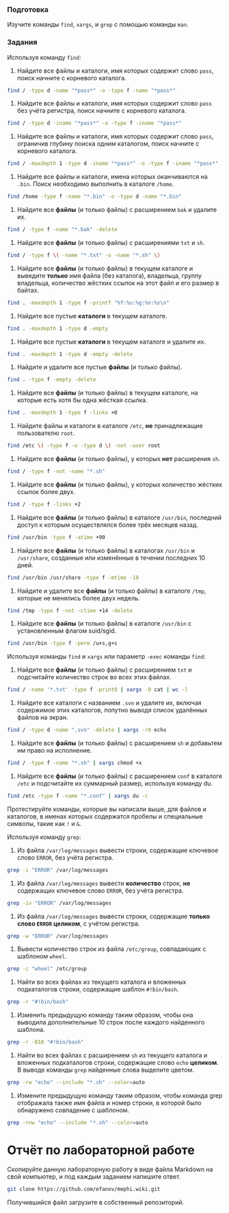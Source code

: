 ### Подготовка

Изучите команды `find`, `xargs`, и `grep` с помощью команды `man`.

### Задания

Используя команду `find`:

1. Найдите все файлы и каталоги, имя которых содержит слово `pass`, поиск начните с корневого каталога.

  ```sh
  find / -type d -name "*pass*" -o -type f -name "*pass*"
  ```

1. Найдите все файлы и каталоги, имя которых содержит слово `pass` без учёта регистра, поиск начните с корневого каталога.

  ```sh
  find / -type d -iname "*pass*" -o -type f -iname "*pass*"
  ```

1. Найдите все файлы и каталоги, имя которых содержит слово `pass`, ограничив глубину поиска одним каталогом, поиск начните с корневого каталога.

  ```sh
  find / -maxdepth 1 -type d -iname "*pass*" -o -type f -iname "*pass*"
  ```

1. Найдите все файлы и каталоги, имена которых оканчиваются на `.bin`. Поиск необходимо выполнить в каталоге `/home`.

  ```sh
  find /home -type f -name "*.bin" -o -type d -name "*.bin"
  ```

1. Найдите все **файлы** (и только файлы) с расширением `bak` и удалите их.

  ```sh
  find / -type f -name "*.bak" -delete
  ```

1. Найдите все **файлы** (и только файлы) с расширениями `txt` и `sh`.

```sh
find / -type f \( -name "*.txt" -o -name "*.sh" \)
```

1. Найдите все **файлы** (и только файлы) в текущем каталоге и выведите **только** имя файла (без каталога), владельца, группу владельца, количество жёстких ссылок на этот файл и его размер в байтах.

```sh
find . -maxdepth 1 -type f -printf "%f:%u:%g:%n:%s\n"
```

1. Найдите все пустые **каталоги** в текущем каталоге.

```sh
find . -maxdepth 1 -type d -empty
```

1. Найдите все пустые **каталоги** в текущем каталоге и удалите их.

```sh
find . -maxdepth 1 -type d -empty -delete
```

1. Найдите и удалите все пустые **файлы** (и только файлы).

```sh
find . -type f -empty -delete
```

1. Найдите все **файлы** (и только файлы) в текущем каталоге, на которые есть хотя бы одна жёсткая ссылка.

```sh
find . -maxdepth 1 -type f -links +0
```

1. Найдите файлы и каталоги в каталоге `/etc`, **не** принадлежащие пользователю `root`.

```sh
find /etc \( -type f -o -type d \) -not -user root
```

1. Найдите все **файлы** (и только файлы), у которых **нет** расширения `sh`.

```sh
find / -type f -not -name "*.sh"
```

1. Найдите все **файлы** (и только файлы), у которых количество жёстких ссылок более двух.

```sh
find / -type f -links +2
```

1. Найдите все **файлы** (и только файлы) в каталоге `/usr/bin`, последний доступ к которым осуществлялся более трёх месяцев назад.

```sh
find /usr/bin -type f -atime +90
```

1. Найдите все **файлы** (и только файлы) в каталогах `/usr/bin` и `/usr/share`, созданные или изменённые в течении последних 10 дней.

```sh
find /usr/bin /usr/share -type f -mtime -10
```

1. Найдите и удалите все **файлы** (и только файлы) в каталоге `/tmp`, которые не менялись более двух недель.

```sh
find /tmp -type f -not -ctime +14 -delete
```

1. Найдите все **файлы** (и только файлы) в каталоге `/usr/bin` с установленным флагом suid/sgid.

```sh
find /usr/bin -type f -perm /u+s,g+s
```

Используя команды `find` и `xargs` или параметр `-exec` команды `find`:

1. Найдите все **файлы** (и только файлы) с расширением `txt` и подсчитайте количество строк во всех этих файлах.

```sh
find / -name '*.txt' -type f -print0 | xargs -0 cat | wc -l
```
1. Найдите все каталоги с названием `.svn` и удалите их, включая содержимое этих каталогов, попутно выводя список удалённых файлов на экран.

```sh
find / -type d -name ".svn" -delete | xargs -r0 echo
```

1. Найдите все **файлы** (и только файлы) с расширением `sh` и добавьтем им право на исполнение.

```sh
find / -type f -name "*.sh" | xargs chmod +x
```

1. Найдите все **файлы** (и только файлы) с расширением `conf` в каталоге `/etc` и подсчитайте их суммарный размер, используя команду du.

```sh
find /etc -type f -name "*.conf" | xargs du -c
```

Протестируйте команды, которые вы написали выше, для файлов и каталогов, в именах которых содержатся пробелы и специальные символы, такие как `!` и `&`.

Используя команду `grep`:

1. Из файла `/var/log/messages` вывести строки, содержащие ключевое слово `ERROR`, без учёта регистра.

```sh
grep -i "ERROR" /var/log/messages
```

1. Из файла `/var/log/messages` вывести **количество** строк, **не** содержащих ключевое слово `ERROR`, без учёта регистра.

```sh
grep -iv "ERROR" /var/log/messages
```

1. Из файла `/var/log/messages` вывести строки, содержащие **только слово `ERROR` целиком**, с учётом регистра.

```sh
grep -w "ERROR" /var/log/messages
```

1. Вывести количество строк из файла `/etc/group`, совпадающих с шаблоном `wheel`.

```sh
grep -c "wheel" /etc/group
```

1. Найти во всех файлах из текущего каталога и вложенных подкаталогов строки, содержащие шаблон `#!bin/bash`.

```sh
grep -r "#!bin/bash"
```

1. Изменить предыдущую команду таким образом, чтобы она выводила дополнительные 10 строк после каждого найденного шаблона.

```sh
grep -r -B10 "#!bin/bash"
```

1. Найти во всех файлах с расширением `sh` из текущего каталога и вложенных подкаталогов строки, содержащие слово `echo` **целиком**. В выводе команды `grep` найденные слова выделите цветом.

```sh
grep -rw "echo" --include "*.sh" --color=auto
```

1. Измените предыдущую команду таким образом, чтобы команда grep отображала также имя файла и номер строки, в которой было обнаружено совпадение с шаблоном.

```sh
grep -rnw "echo" --include "*.sh" --color=auto
```

# Отчёт по лабораторной работе

Скопируйте данную лабораторную работу в виде файла Markdown на свой компьютер, и под каждым заданием напишите ответ.

```sh
git clone https://github.com/efanov/mephi.wiki.git
```

Получившийся файл загрузите в собственный репозиторий.
